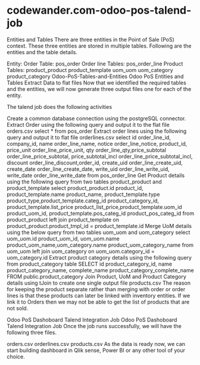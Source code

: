 # codewander.com-odoo-pos-talend-job
 

Entities and Tables
There are three entities in the Point of Sale (PoS) context. These three entities are stored in multiple tables. Following are the entities and the table details.

Entity: Order
Table: pos_order
Order line
Tables: pos_order_line
Product
Tables:
product_product
product_template
uom_uom
uom_category
product_category
Odoo-PoS-Tables-and-Entities
Odoo PoS Entities and Tables
Extract Data to flat files
Now that we identified the required tables and the entities, we will now generate three output files one for each of the entity.

The talend job does the following activities

Create a common database connection using the postgreSQL connector.
Extract Order using the following query and output it to the flat file orders.csv
select * from pos_order
Extract order lines using the following query and output it to flat file orderlines.csv
select 
id order_line_id, company_id, name order_line_name, 
notice order_line_notice, product_id, price_unit order_line_price_unit, 
qty order_line_qty,price_subtotal order_line_price_subtotal, price_subtotal_incl order_line_price_subtotal_incl, discount order_line_discount,order_id, create_uid order_line_create_uid, create_date order_line_create_date, write_uid order_line_write_uid, write_date order_line_write_date
from 
pos_order_line
Get Product details using the following query from two tables product_product and product_template
select product_product.id product_id,  product_template.name product_name,
product_template.type product_type,product_template.categ_id product_category_id,
product_template.list_price product_list_price,product_template.uom_id product_uom_id,
product_template.pos_categ_id product_pos_categ_id
from product_product left join product_template 
on product_product.product_tmpl_id =  product_template.id
Merge UoM details using the below query from two tables uom_uom and uom_category
select uom_uom.id product_uom_id, uom_uom.name product_uom_name,uom_category.name product_uom_category_name  from uom_uom left join uom_category on uom_uom.category_id = uom_category.id
Extract product category details using the following query from product_category table
SELECT id product_category_id, name product_category_name, complete_name product_category_complete_name
FROM public.product_category
Join Product, UoM and Product Category details using tJoin to create one single output file products.csv
The reason for keeping the product separate rather than merging with order or order lines is that these products can later be linked with inventory entities. If we link it to Orders then we may not be able to get the list of products that are not sold.

Odoo PoS Dashoboard Talend Integration Job
Odoo PoS Dashoboard Talend Integration Job
Once the job runs successfully, we will have the following three files.

orders.csv
orderlines.csv
products.csv
As the data is ready now, we can start building dashboard in Qlik sense, Power BI or any other tool of your choice.
